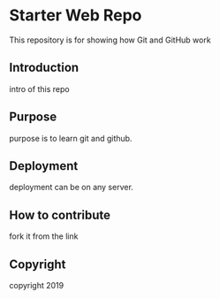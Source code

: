 # Starter Web Repo

This repository is for showing how Git and GitHub work
## Introduction
intro of this repo
## Purpose
purpose is to learn git and github.
## Deployment
deployment can be on any server.

## How to contribute  
fork it from the link

## Copyright
copyright 2019

